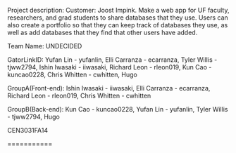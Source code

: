 Project description: Customer: Joost Impink. Make a web app for UF faculty, researchers, and grad students to share databases that they use. Users can also create a portfolio so that they can keep track of databases they use, as well as add databases that they find that other users have added. 

Team Name: UNDECIDED

GatorLinkID: Yufan Lin - yufanlin,
             Elli Carranza - ecarranza,
             Tyler Willis - tjww2794,
             Ishin Iwasaki - iiwasaki,
             Richard Leon - rleon019,
             Kun Cao - kuncao0228,
             Chris Whitten - cwhitten,
             Hugo

GroupA(Front-end): Ishin Iwasaki - iiwasaki, Elli Carranza - ecarranza, Richard Leon - rleon019, Chris Whitten - cwhitten 				   

GroupB(Back-end): Kun Cao - kuncao0228, Yufan Lin - yufanlin, Tyler Willis - tjww2794, Hugo


CEN3031FA14

===========
